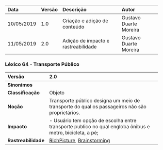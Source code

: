 |Data|Versão|Descrição|Autor|
|:---|:---|:---|:---|
|10/05/2019|1.0|Criação e adição de conteúdo|Gustavo Duarte Moreira|
|11/05/2019|2.0|Adição de impacto e rastreabilidade|Gustavo Duarte Moreira|

### Léxico 64 - Transporte Público

|Versão|2.0
|:-|:-|
|**Sinonimos**| |
|**Classificação**| Objeto |
|**Noção**| Transporte público designa um meio de transporte do qual os passageiros não são proprietários. |
|**Impacto**|- Usuário tem opção de escolha entre transporte publico no qual engloba ônibus e metro, bicicleta, a pé; |
|**Rastreabilidade**| [RichPicture](https://github.com/Andre-Eduardo/2019.1-Requisitos-Moovit/wiki/RichPicture-Versão-1.2#rp012---usu%C3%A1rio-mobile-cadastrado-e-n%C3%A3o-cadastrado), [Brainstorming](https://github.com/Andre-Eduardo/2019.1-Requisitos-Moovit/wiki/Brainstorming)|

